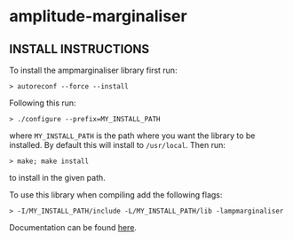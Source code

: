amplitude-marginaliser
======================

INSTALL INSTRUCTIONS
--------------------

To install the ampmarginaliser library first run:

    > autoreconf --force --install

Following this run:

    > ./configure --prefix=MY_INSTALL_PATH

where ``MY_INSTALL_PATH`` is the path where you want the library
to be installed. By default this will install to ``/usr/local``.
Then run:

    > make; make install

to install in the given path.

To use this library when compiling add the following flags:

    > -I/MY_INSTALL_PATH/include -L/MY_INSTALL_PATH/lib -lampmarginaliser

Documentation can be found [here](http://mattpitkin.github.io/amplitude-marginaliser/).
